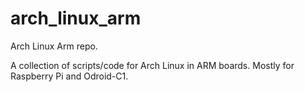 # arch_linux_arm
Arch Linux Arm repo.

A collection of scripts/code for Arch Linux in ARM boards. Mostly for Raspberry Pi and Odroid-C1.
